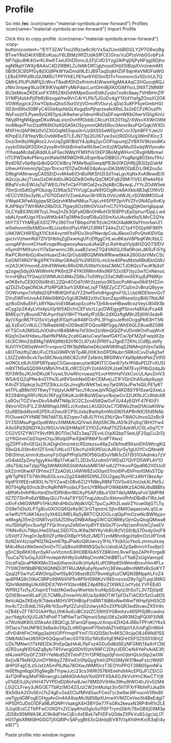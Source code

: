 # Profile

Go into <strong>/ec</strong> :icon{name="material-symbols:arrow-forward"} Profiles :icon{name="material-symbols:arrow-forward"} Import Profile<br />

Click this to copy profile :icon{name="material-symbols:arrow-forward"} :copy-button{content="!E1!T3ZAVTno2(Rz(w6c9(rVxSa2UonbBIDGLY2P7G6wzBgBTvwYReDAtXI(B)EoKusuY6LBtMzWfZUdASfFCE)GhsrVuDP)sVnb0GvbPz4NP7sjbu8tK4GvrKLRw6TJeUDhD5mnJLEFjCdD3Yzg2AlPqljXjPyNFijg(6DjhoegN9kpY(WXjrBAAsC4D2l8BKLZu1kMrDtfCgtjhosdOHjX5tBzpXVn)inkmMS0B(9(3C9SPfGy8jGOj8PkWYaiDmdi9LE)JB9TaqSojkHZiiF9ajnKeVMGFlaWGLEBxEPPPJIRUQUIMRUTPP1YhELPEfwr6YlDSm1DTnTnnmnnvSv5DchULTQQMHLPIUPUMPIj2cWvxT8sdhfDhDxlfntnh4)WwmHjgMAAAqC2HGucqtRQJzNhr3mpeg16Jz0K9(KVspMYyMbFdacLurtGHnBjXK0GiMYscLSNXT2MM8f6U3eMswZKDExnFX1)R5Z8hDdWMpeSomEldhZysto7xs6c8aay7VH8iHnZfF5YMPj4zbhPj(PbR)8IsvgaVtw9VrC4rYLPb7jJGoDv4gY1X)dYtafgZOnoX(2OKVGW6ygzck2XwYOpbuQhoS1bz0V)jVDmoftVOuryLqDa)3u8FP5yeGmbHG(0D3m69txS0BFyC4(Gd4qxhbGLKogq5nPjhqrzeafeXRsL3s2eECFzROuzPhWsFxo)tt1LPyee9zGXEfjydJA9wheryi1dnoHRsOaDFxqmWKbOherVl5ligXinU1WyjRHgNf4jpgeDKuWsaLxlxnDvhflfDlddLCRcuH3X2011qZrXWsvXXWrOWdmnMkqvP1vcDzdffK6tOlsIIQGA5kO5yymmQMzERoc0Amx9sxPQrGqk)WXOiMXFHcQAP9Kb0V)ZXGOq6tE5qxs0rrUz8XS55eWDjzHCv)r37phBFFYJeUVKPrpE)LF8YeqVBcOvbW8wSTLEJN77p)2lU)67yw3xi((R0D0Uq3WmFKlcc3Oxzi3m9s)lWgRos2JvvUqZgW(Bd(Y4Jp8q2ycOOFlxpumj(ZVBX1V9k)six8KxzyybiGIlaQKSSXm2yoyRni5h(kBnha0wl9UbeCmXzjWQaNluG5xdqW)fyooAviYIheaaMcdaEjRddIULeFSecNWqYFMXfVs1XEP3BoMgWHvnCRvgHMbmwlhTCPWDeAvPNmyznllfaIe0M(NKDHRJiEqm1barDBBG)JYogRpig802btu11HJBxdD9Zv0p6IpQdkiQQOCklBcy7KMe1bqGiwqdjPB3b0(KDjHRj(jB3I2pDskMUiheuHVnmnnj1pCpjvTtncvz1D1ZwDhAE04pAuyuDA3bWOQdIZrL(962ou5cD9kgHANnwvgCASSEtDvvM4e6(OnBsINKShI2t3dTnaLgvXqNxXvA9bwdEIXAQccjxJkcjTUesOxDiK4d0rJRQQDkBOe9yQqCMOFq626MrTlVEL6fwkkf64BBqfVv4cEWUqTqTWEGJYeTnCbFFlWOat2vy2kjABrCBywqLJYYcZOdW5ek70mSrdSdtGgiPObzqy3296a(5ZYtVUgCpuNXfGOg8tvk8AXkb4B3qEOf6VDnECCV92bs3yNLu707IGDaV(VZxedJhsci9rXR3L0VsUdWJlLnSOWdMOGu4VWqd43tFeAXpjqwSEQdzvhKMwNMux7UpLvHl5PfP2piVfVZFc0N4Gy6vKiyKJIiP8qVTWh1RAh2RbOUL7fgwy8Ozt9hGViUxFmC7i(YhQqgDjK0erlgbppatOLCYaBX3NUW7cyL7mq2nZk30jFyADBnOHRoH3t1E6PPzEpDphurfDpjLLwdobALfywKUgxYExuWtKb4ATq0MhkSoqfD8uQ0SmXuUAudkt9q1LMvC2QYahhYTSTYhMEpEXS1Z7Pz390TmtTBibpsYt6Tt(UkOYAOI4aMK9a1Ynm5wU(1w5whovm5bXMDxvrBLUoz6m)PlyUfWU7JRlNT24AsZUC1z4YDG)pNF9KPtUAK)WCHlR1DgX11CbX4vynt61txPEIv3IroPNerdpCokJ6koxOzPvQtxKlDV0pgxctvVzhwnRdi7ZIVSHblIqZgDxwmgUFcEffggCHLwu6KasV8PbqKWcXbLCuuvgAPdvvntCHwKvsge9tugwoxyAwsudJAeQFyLRsIHbqVlyljdlHZQGTSfDVo5ym9YMlXulvvYl7aSarwnnc26LxuaB2xneZTQ4VAI)QJ)9at9h(eLdKRJFi5YgRwPCRnHbiGz4lw)HuaxtZi4cQrOub9BGQMWkRfRwwtlkkA260GdxVMxCScEslGM74RGY1KgXPKYkWqrGRAvjSYs2I95D5LmUUe40PesMzts6BtdEktQWJm2A2UKVmomEJ)th41WlIeKcRRoD9U5XtIsYicbIaCMACTJD8QzxTwJK9j4sYq2sgwjSdyjXkWtWmHcPK6rd2F4YK09Wm49lx96F52x)lEF)tyz3w1CnNenuchrvvHjBsz1YQwjzS(WMUkG4MxZS8kJTo5Wty(33aCiMEnm5EKiyjEjPN9Kjnw0K8xfuCE9200bl8hXL2ZQn4OOd7cWr2szelyo3KSoicPoMnao0IkK5H22mqZDiZlvDqeDNOAJf1zRPQ83urh3X8XwL)sjFTMjEZyCZ7Cq5m2vBnzQ8yywOOWvmpn7xfqNd2QPHBWQhFdJYZ2hef5xhdHgoghsFGLLUp)l8DEbmvQvTDVuSWFmUvsA43We0I8KQv5gUR2M82zXlvCbsnZayoWsest(cyBi6)7NdJMqzI6oDn8uEhFLkRYNauVoEt46akxpScolHvTjlr6ArseHBawBcozVeyU8)493beCyg2p2A4yLVhl4pUGjr9)5ADcfnCEFsIcrLLp(GWEgygffSnxvfa8XdJFca48BMIEycYyBoun87WJhynf(qiV(8HTYkeKyfFzEBc2dXQsftgM9n2Ej6Wi3sdeRAy(VXgcR67FG)5xV(ykgE81GpYukR48FOcPtL3Fhg)oJeffotOcgqPbR3HT5NajLXzEsiCvWJLC)1bRwbbNEnOD9edOFOQosRBf1)gqJWhE6QLE8uwBZ08RsYTSCnA2MSiQJVlOdhcHB4BMHe7sf30m2(cWmQQiZPsUDmWOnPuqWvXKQq1n3wXHdwuJ9aHfkPMAc2ce6GakIuCwyI1awfGAYCw7pFMZpFwqdX2p(4(3ICWm2(bEMg7dWIQtNt)8201K()L97zA)2PR)FsJ7gnE7ZKhL(CdBjLxblfyNJV)YlrD90qWmHTrvrqoorG19f3bjNNeheDbUeWlW9hqS2NlMmj)tVjm7aiRqs8I3Tds)fhjZdbUFuCfXsG9MPcWTp4RJXtKXmDPDNubrrSRKnICvvDvAg1wfLS(ZZsWn9cvk7av5RCNvdJ66C8ZcIhFZsNnhLRR5RWxYXal9pMotPkkZVtfl0w0NOLtdUh3SP5RYpaipC5Gaoopwuytw9QKtT(CGwi67yfx1Pil6uPDZFvXU5)mBXTN5aSQD9lHzMbh7rh43LcWCD(zPr2ot4A92KJzeK)M7Evy)PIlbQzdqJbfDf3W9sJXUmDKu)KTvywL5UwRhcnueaqYiLvoHIthHsfVzkCocULApvZmV3WS4rEQZqPNe4nGTPe3LeI9VSmhNe0D4rCEMve)JZ1FVQnOhA5uikp9ypplK4nZF3Spkcp3u2f1ZStkzJcQcJnvgRxWkK1wLwy7jeQW(sJPw1sQiLPE1y8TwtTPLqB8kt1t0T6wyTYstjzyUkRP1scJ14cswJpVRGgG4KD8SY91SswQ3xeLsR2294hfqjXRFcNUtc1KFyg10KoKJo9hBziWDaryo1bxjwOv32UKfbJCcRIdnXRLsROs(TOZVwvDkv5AdMTN6p3CI2C2cn456QwGvF(U44yEQYF47F6)(F)(N(nirVDh(F)LZ3hMWlqpUWELz)XvdwLLKUQGUxC7OBWo2tiwD1AUaKIWwt2u6BSbd4lxm62PDhJI2wutECPSIJixbzBwltqXmWoSW)5APRnNX)5fd5NAbP)Oluwk0YVNRETtN7dATSL8Z)qwv7xBJl)7tYnLEN(rQkvT8lAOUlnvsQ2sBc95Y25DMsuPgpOpd6Wzv3(MMiAUQ(VwiLRAjISRCRkJA51k2FqXq(18HOYw4A(Io5Pd3QNQYA2x19GUvVkQ)HMqXF2YIOZuYAqf7SZD4zkWUC0Lx0q7CYCG2VS1ZYW)7Y9(vf9fLBOT0s(7dZx3aq7ZEvvLO(pXQbpTSedJjF25pjCu2rDj(zYKQmmCbS1ojmChju36stp0PwXjbklP8tbF5cdPTKwx)(gZDPFx9vGEQx)3lJkDghOmzmk(cRSztezsu46pZs0bfmdl9XsniDh5WtngKQX8oQ4J)Stn4m1ZF5mk7xNLvGTElhcYu)XR3fEIzcAJR3yr5y1gUOYCvQNneWD8t3hhsLkInmXzbumyF(r0qkPfPq0sf9Of56GdDuVMk1cDi7(931OiAdmks7zVoO4iddZpZmy1gyyKko1Bp17xKakTL2D3v5Uvdm5YWDsD7QVFD5WPLAY1OJ8s7SALtwTzlpj7Rg3WiMXiRi5StdhN4xbMRTAFxdU21YmxxPQpdR62VDUo0bXZ(rm0hwXF(9Ymx2TZzAO)tLU4WW8Zo00qn07mo6lPvEhPnoit5Mx5TDpgWTgP6STS7WclNoEGLsvvJ2g2XibB65DtNLZ0U2gaq7AzHICz4NY)8ezAyrHptPX1tfEErsKRXLfs7l(YZwsE)0Bv6Z)2YNBkyR8NITOV5x4(UtoUskXLPkt5J907(HgRpS0ncb3hcRqRifWPo(dxLFSxrlJYBRboFOWAbMKzSAONU8sBBBfxvBffdfxfnlhPRichtntDtxfDlflhBnrlRGXyP5APzBbJr10XT4kIyMMysFoV3jMPlM0Z7D73InPo6aYBBayQUJTn4aT8YSOTnqjJdouDcXktnvnlfhfnDBxBxTIRzJe6oXlvFx96GWMPV(HkUNh4HbGuWjdkVQCTpuCyJKh2LwaVZYcue0bjGTLTqOS9eTd3sXLPTg8)uGXOOQ6QzKp9C3rGTqmznLSjhc6MiIOaqae(oALqOLww1wlfUYfUAK14zo()yXt4GUMELRq5yBRTCQUOOLcqlQpPmOzwNcBWNyjsvwMxgAj35m2rGNR1vyi(SAZO9syDNBiARagGWCQOBR6yOjmQyQlogQMwa8mu1SbfqPjvv3uvfgf7YQrXnxyoZeN0wVpBYFXbGe7F(vvNz)smPoVeCj1xeEVYlNNv6Uc7WpUHeS5fasL55D7OzJK9a2MYKyVk8U8(fV)S6)8j37Dody0n(F8U5VdYZ7mg0n3pB0IZFytNnDXBplY56zEJMDT)znMBhn9gp)fq6mDzUIPTm66zNZeV4(zxpPKQ7AQxm6TtpJPwKoQ8Uwvzy1FhLYXi(kIUcYkoILzmmuilxsqM4c46stxWe0emOmDvTCuQ8ooXIRWI8QQy5cUsbdUAZpSaRmrchTox9pl3gSnC9p6KK)6yn5yAFuvVtcmnS3HO8BXkA5YZ8RUmL9vwFIppZAPlrPcrgeBTsuCa7S1uGqJUGFmvlepkWH8yGoM6qCmnNChhBBTLvT1Ia6ZsUgVamspEG(ceFqQcaPNKKMo33wjt)KwonXo9c)HyAj4LdfO9Itp65hWmnBnxvhhn4FLs7Y0W2Wf8bBPBO6QNNDi3fTRUJMjKubyNywlVrj36VeuaBnnNMfxRsSoKYTQzql2F5wYuC4WOlnjyDwflSy8O38se)B2079xm6gXu)CMQN3BNpphLFoZ4qu6PMQ8r2(KeC9RPz89WbVliP5vRP5H086KzV(NSrnzx(sD9y7gj7LyqU6tRG1QhrWddt8gUlkXR(DEX7WHYlGbm8BEZ4p6f8izZ1XWA2JxtYybLYVFEEdGWff9t2Tx(fyJChqm5ThdzfAGw5uyWwHdx1ruif4pSS)Aytz3hSoTL3V7Dj0ptEQZtlEBnwmRLaIFj2LTCMRuZnnwrhVJKUa3jx89OTWTpFDsT)AClDr5zOu8D5ReVcAQeZKEdy9(TdekxM(HV)PDHBi)pF)t4RRT8iB6oNe4WwTWHpfj(H55CDInv4cTZcl5ddL)1GyRtr1li3uvPpf2Zuh(02olwy)ADv2XPbQR3edStvaoZX5V4nnZB4EvZFT87G(AAYRyL0hKAoEciBC)lztZCS9IltSYGBmhzv465Pt5j9Ecwdnzjscr1tdgXcXjUGJ87dPotFT1dPIIwT(eTNjmot)5dqU0Ks2a993M2qPQ0lP3(NBo7WzNdK90LI05ksAIr2BQlCgL5FamQFipepJzXnqo4ZHQ4J8BoTPFnK(Y6x50fDacx7(eUNP8()3e6a4n3Xp2LnWDgmnP70eI)dAZVs6QpVUUUsFgDnWd4uPrl04HtFhChKgq3a)ht)OPfYmqhFYmT(1UQ5lSb)1n4K5C9cijaO8J4Wb81SSOMbNAOwUl65fOH)QQqosf)wcG5T83Sz1WzBsYgE9NGhH3(FS2SS51(8Vj2UZk7MNwr)1TkNlE)Dk3fnEpQpHA4LPpFxz4G0u0d8dSEyNFGMl(1XaXrFCN(dZR2uxqN1D5dZqBybiTR1VwrgQ0Dh10ztV99FC2DtyUERCwN4YePxAiAE3f)ef4JwkPGyGFZ3XFrYeNbd5ZItTxInPZYr13PREbp)0jFmnO(bHQUnStp2w0W6x()vB79sN(QUmDYNhbyZ78VwE(r0fpQyg1nkh2Pti)SMyW318eaFs(c)Wd91dHPGFajjClLzSJst2A5mP8JNa78OXwJWMfGrzT3EOYnPPGT38B05pmNFam6Efbgn6qpl35g9egBrTfrpwJJc)23cs3WRO578XEeehdt4AcEPQJF)Z5)CG4xTQHPeq(MxPX6nwcgUJaMdGhA4qVXolDlYFXSA4OJfkVvhYnCKwCTYj9y01d)E0JjXyVhH47VYPDdDjWofw8Jwi78MS0V(H6e39hu9tWO4hJVv52M4L0i2CLFrwy3JKGOE7TbRz)MO4Z(LtzCW2mMuIqz3(v5hTlFXrFRbfePJJkaShIEk5i9zA2OIv5En(7sZ4gEv2sd2CIufMVdGucFCesT(c3w9ar(RFvucnV)INx8lluwTgydG8FogEOHgyAnGn4AA9xpMc9j858pXUmwXVMZCeVeoSt4BeEdgl7HP5DfOJDsO1DFa9BJfQNPrVsakgX4H3BYGe77FsGRs2keuxN3RP4hR1n2LE)lJ)q0EoiCZTbPFwCOXQYxZ(CippKhd3glu5oTtSFTrym)Dbfc78xGBXjG9M3pJDS8z95MWA3KJC9k8dFHeCijEc4xEBsk7sPiiDFsQ0deZXPkVu83Jgc)sLl7lH017glsXRM(8HG0GTjXlQ8lPv1jAFygBtS3cQ4nbj8)V81V(qAYdHrKx)63qEi4ye9)7"}<br />

Paste profile into window ingame